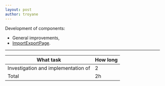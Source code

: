 ```yaml
---
layout: post
author: troyane
---
```


Development of components:
* General improvements,
* [ImportExportPage](https://github.com/troyane/GoodHabits/blob/master/GoodHabitsApp/qml/pages/ImportExportPage.qml).

---

| What task                                                                	| How long 	|
|------------------------------------------------------------------------	|----------	|
| Investigation and implementation of                                      	|     2  	|
|                                                                  Total 	|    2h 	|
